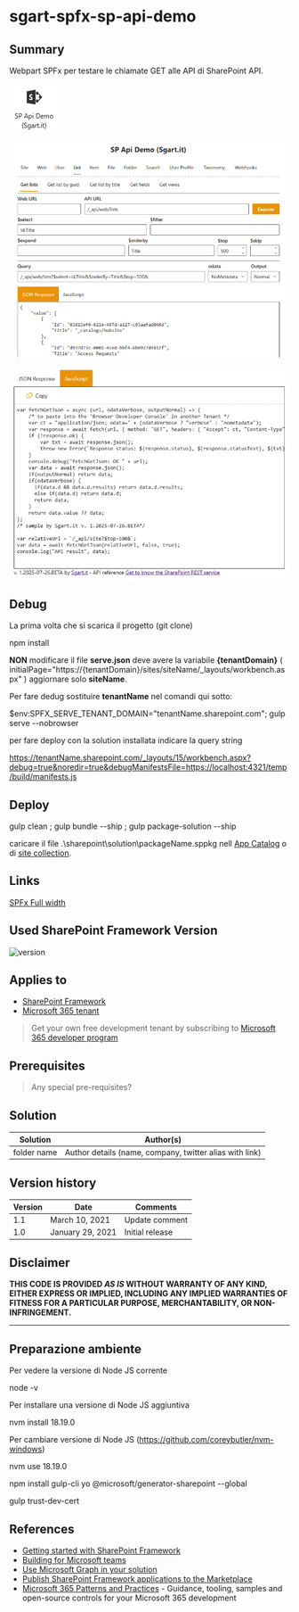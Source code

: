 # sgart-spfx-sp-api-demo

## Summary

Webpart SPFx per testare le chiamate GET alle API di SharePoint API. 

![Icon](assets/sgart-spfx-sp-api-demo-icon.png)

![Screenshot](assets/sgart-spfx-sp-api-demo.png)

![JavaScript](assets/sgart-spfx-sp-api-demo-js.png)

## Debug

La prima volta che si scarica il progetto (git clone)

npm install

**NON** modificare il file **serve.json** deve avere la variabile **{tenantDomain}** ( initialPage="https://{tenantDomain}/sites/siteName/_layouts/workbench.aspx" ) aggiornare solo **siteName**.

Per fare dedug sostituire **tenantName** nel comandi qui sotto:

 $env:SPFX_SERVE_TENANT_DOMAIN="tenantName.sharepoint.com"; gulp serve --nobrowser

per fare deploy con la solution installata indicare la query string

https://tenantName.sharepoint.com/_layouts/15/workbench.aspx?debug=true&noredir=true&debugManifestsFile=https://localhost:4321/temp/build/manifests.js

## Deploy

gulp clean ; gulp bundle --ship ; gulp package-solution --ship

caricare il file .\sharepoint\solution\packageName.sppkg nell [App Catalog](https://tenantName-admin.sharepoint.com/_layouts/15/tenantAppCatalog.aspx) o di [site collection](https://tenantName.sharepoint.com/sites/siteName/AppCatalog).

## Links

[SPFx Full width](https://learn.microsoft.com/en-us/sharepoint/dev/spfx/web-parts/basics/use-web-parts-full-width-column)


## Used SharePoint Framework Version

![version](https://img.shields.io/badge/version-1.21.1-green.svg)

## Applies to

- [SharePoint Framework](https://aka.ms/spfx)
- [Microsoft 365 tenant](https://docs.microsoft.com/en-us/sharepoint/dev/spfx/set-up-your-developer-tenant)

> Get your own free development tenant by subscribing to [Microsoft 365 developer program](http://aka.ms/o365devprogram)

## Prerequisites

> Any special pre-requisites?

## Solution

| Solution    | Author(s)                                               |
| ----------- | ------------------------------------------------------- |
| folder name | Author details (name, company, twitter alias with link) |

## Version history

| Version | Date             | Comments        |
| ------- | ---------------- | --------------- |
| 1.1     | March 10, 2021   | Update comment  |
| 1.0     | January 29, 2021 | Initial release |

## Disclaimer

**THIS CODE IS PROVIDED _AS IS_ WITHOUT WARRANTY OF ANY KIND, EITHER EXPRESS OR IMPLIED, INCLUDING ANY IMPLIED WARRANTIES OF FITNESS FOR A PARTICULAR PURPOSE, MERCHANTABILITY, OR NON-INFRINGEMENT.**

---

## Preparazione ambiente

Per vedere la versione di Node JS corrente

node -v

Per installare una versione di Node JS aggiuntiva

nvm install 18.19.0

Per cambiare versione di Node JS (https://github.com/coreybutler/nvm-windows)

nvm use 18.19.0

npm install gulp-cli yo @microsoft/generator-sharepoint --global

gulp trust-dev-cert

## References

- [Getting started with SharePoint Framework](https://docs.microsoft.com/en-us/sharepoint/dev/spfx/set-up-your-developer-tenant)
- [Building for Microsoft teams](https://docs.microsoft.com/en-us/sharepoint/dev/spfx/build-for-teams-overview)
- [Use Microsoft Graph in your solution](https://docs.microsoft.com/en-us/sharepoint/dev/spfx/web-parts/get-started/using-microsoft-graph-apis)
- [Publish SharePoint Framework applications to the Marketplace](https://docs.microsoft.com/en-us/sharepoint/dev/spfx/publish-to-marketplace-overview)
- [Microsoft 365 Patterns and Practices](https://aka.ms/m365pnp) - Guidance, tooling, samples and open-source controls for your Microsoft 365 development
